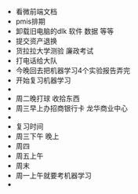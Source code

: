 - 看微前端文档
- pmis排期
- 卸载旧电脑的dlk 软件 数据 等等
- 提交资产退换
- 货拉拉大学测验 廉政考试
- 打电话给大队
- 今晚回去把机器学习4个实验报告弄完
- 开始复习机器学习
-
- 周二晚打球 收拾东西
- 周三早上办招商银行卡 龙华商业中心
-
- 复习时间
- 周三下午 晚上
- 周四
- 周五上午
- 周末
- 周一上午就要考机器学习
-
